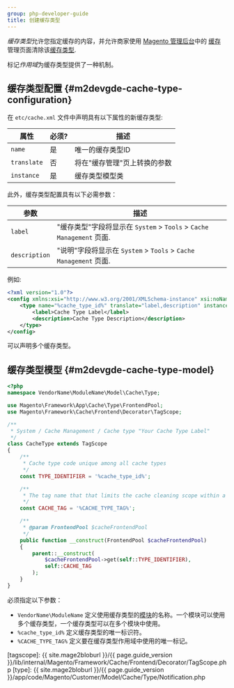 ```yaml
---
group: php-developer-guide
title: 创建缓存类型
---
```


  *缓存类型*允许您指定缓存的内容，并允许商家使用 [Magento 管理后台](https://glossary.magento.com/magento-admin)中的 [缓存](https://glossary.magento.com/cache) 管理页面清除该[缓存类型](https://glossary.magento.com/cache-type).

标记*作用域*为缓存类型提供了一种机制。

## 缓存类型配置 {#m2devgde-cache-type-configuration}

在 `etc/cache.xml` 文件中声明具有以下属性的新缓存类型:

| 属性 | 必须? | 描述 |
| --- | --- | --- |
| `name` | 是 | 唯一的缓存类型ID |
| `translate` | 否 | 将在"缓存管理"页上转换的参数 |
| `instance` | 是 | 缓存类型模型类 |

此外，缓存类型配置具有以下必需参数：

| 参数 | 描述 |
| --- | --- |
| `label` | "缓存类型"字段将显示在 `System` > `Tools` > `Cache Management` 页面. |
| `description` | "说明"字段将显示在 `System` > `Tools` > `Cache Management` 页面. |

例如:

```xml
<?xml version="1.0"?>
<config xmlns:xsi="http://www.w3.org/2001/XMLSchema-instance" xsi:noNamespaceSchemaLocation="urn:magento:framework:Cache/etc/cache.xsd">
    <type name="%cache_type_id%" translate="label,description" instance="VendorName\ModuleName\Model\Cache\Type\CacheType">
        <label>Cache Type Label</label>
        <description>Cache Type Description</description>
    </type>
</config>
```

可以声明多个缓存类型。

## 缓存类型模型 {#m2devgde-cache-type-model}

```php
<?php
namespace VendorName\ModuleName\Model\Cache\Type;

use Magento\Framework\App\Cache\Type\FrontendPool;
use Magento\Framework\Cache\Frontend\Decorator\TagScope;

/**
 * System / Cache Management / Cache type "Your Cache Type Label"
 */
class CacheType extends TagScope
{
    /**
     * Cache type code unique among all cache types
     */
    const TYPE_IDENTIFIER = '%cache_type_id%';

    /**
     * The tag name that that limits the cache cleaning scope within a particular tag
     */
    const CACHE_TAG = '%CACHE_TYPE_TAG%';

    /**
     * @param FrontendPool $cacheFrontendPool
     */
    public function __construct(FrontendPool $cacheFrontendPool)
    {
        parent::__construct(
            $cacheFrontendPool->get(self::TYPE_IDENTIFIER),
            self::CACHE_TAG
        );
    }
}
```

必须指定以下参数：

*  `VendorName\ModuleName` 定义使用缓存类型的[模块](https://glossary.magento.com/module)的名称。一个模块可以使用多个缓存类型，一个缓存类型可以在多个模块中使用。
*  `%cache_type_id%` 定义缓存类型的唯一标识符。
*  `%CACHE_TYPE_TAG%` 定义要在缓存类型作用域中使用的唯一标记。

[tagscope]: {{ site.mage2bloburl }}/{{ page.guide_version }}/lib/internal/Magento/Framework/Cache/Frontend/Decorator/TagScope.php
[type]: {{ site.mage2bloburl }}/{{ page.guide_version }}/app/code/Magento/Customer/Model/Cache/Type/Notification.php
